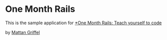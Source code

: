 # One Month Rails

This is the sample application for
[*One Month Rails: Teach yourself to code](http://onemonthrails.com)

by [Mattan Griffel](http://mattangriffel.com)